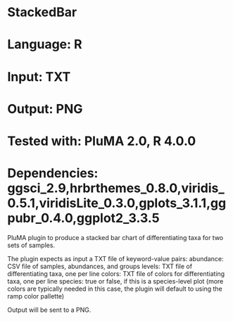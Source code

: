 # StackedBar
# Language: R
# Input: TXT
# Output: PNG 
# Tested with: PluMA 2.0, R 4.0.0
# Dependencies: ggsci_2.9,hrbrthemes_0.8.0,viridis_0.5.1,viridisLite_0.3.0,gplots_3.1.1,ggpubr_0.4.0,ggplot2_3.3.5

PluMA plugin to produce a stacked bar chart of differentiating taxa for two sets of samples.

The plugin expects as input a TXT file of keyword-value pairs:
abundance: CSV file of samples, abundances, and groups
levels: TXT file of differentiating taxa, one per line
colors: TXT file of colors for differentiating taxa, one per line
species: true or false, if this is a species-level plot (more colors are typically needed in this case, the plugin will default to using the ramp color pallette)

Output will be sent to a PNG.
